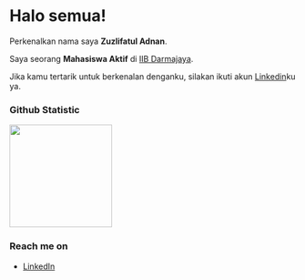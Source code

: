 # Halo semua! 

Perkenalkan nama saya **Zuzlifatul Adnan**.

Saya seorang **Mahasiswa Aktif** di [IIB Darmajaya](https://www.darmajaya.ac.id/).

Jika kamu tertarik untuk berkenalan denganku, silakan ikuti akun [Linkedin](https://www.linkedin.com/in/zuzlifatul-adnan-a5a345271/)ku ya.


### Github Statistic
<p align="left">
<a href="https://github.com/Adnan146">
  <img height="180em" src="https://github-readme-stats-eight-theta.vercel.app/api?username=Adnan146&show_icons=true&theme=algolia&include_all_commits=true&count_private=true"/>
</a>
</p>

### Reach me on
- <a href="https://www.linkedin.com/in/zuzlifatul-adnan-a5a345271/">LinkedIn</a>




